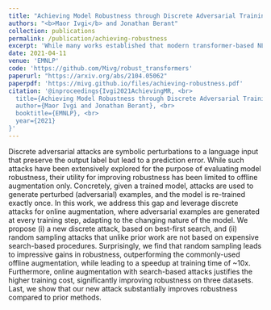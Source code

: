 ```yaml
---
title: "Achieving Model Robustness through Discrete Adversarial Training"
authors: "<b>Maor Ivgi</b> and Jonathan Berant"
collection: publications
permalink: /publication/achieving-robustness
excerpt: 'While many works established that modern transformer-based NLP models are not robust, this work is all about achieving this lost robustness back.'
date: 2021-04-11
venue: 'EMNLP'
code: 'https://github.com/Mivg/robust_transformers'
paperurl: "https://arxiv.org/abs/2104.05062"
paperpdf: 'https://mivg.github.io/files/achieving-robustness.pdf'
citation: '@inproceedings{Ivgi2021AchievingMR, <br>
  title={Achieving Model Robustness through Discrete Adversarial Training}, <br>
  author={Maor Ivgi and Jonathan Berant}, <br>
  booktitle={EMNLP}, <br>
  year={2021}
}'
---
```

Discrete adversarial attacks are symbolic perturbations to a language input that preserve the output label but lead to a prediction error. While such attacks have been extensively explored for the purpose of evaluating model robustness, their utility for improving robustness has been limited to offline augmentation only. Concretely, given a trained model, attacks are used to generate perturbed (adversarial) examples, and the model is re-trained exactly once. In this work, we address this gap and leverage discrete attacks for online augmentation, where adversarial examples are generated at every training step, adapting to the changing nature of the model. We propose (i) a new discrete attack, based on best-first search, and (ii) random sampling attacks that unlike prior work are not based on expensive search-based procedures. Surprisingly, we find that random sampling leads to impressive gains in robustness, outperforming the commonly-used offline augmentation, while leading to a speedup at training time of ~10x. Furthermore, online augmentation with search-based attacks justifies the higher training cost, significantly improving robustness on three datasets. Last, we show that our new attack substantially improves robustness compared to prior methods.